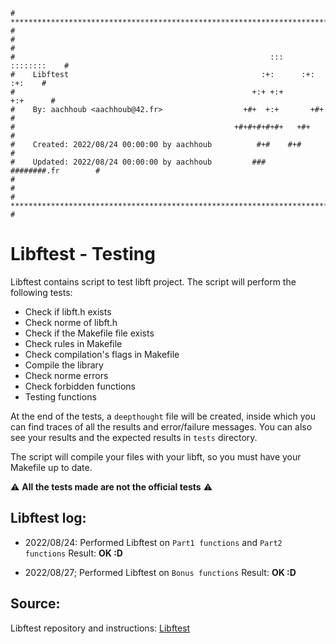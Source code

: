 ```
# **************************************************************************** #
#                                                                              #
#                                                         :::      ::::::::    #
#    Libftest                                           :+:      :+:    :+:    #
#                                                     +:+ +:+         +:+      #
#    By: aachhoub <aachhoub@42.fr>                  +#+  +:+       +#+         #
#                                                 +#+#+#+#+#+   +#+            #
#    Created: 2022/08/24 00:00:00 by aachhoub          #+#    #+#              #
#    Updated: 2022/08/24 00:00:00 by aachhoub         ###   ########.fr        #
#                                                                              #
# **************************************************************************** #
```
# Libftest - Testing

Libftest contains script to test libft project. The script will perform the following tests:

- Check if libft.h exists
- Check norme of libft.h
- Check if the Makefile file exists
- Check rules in Makefile
- Check compilation's flags in Makefile
- Compile the library
- Check norme errors
- Check forbidden functions
- Testing functions

At the end of the tests, a `deepthought` file will be created, inside which you can find traces of all the results and error/failure messages. You can also see your results and the expected results in `tests` directory.

The script will compile your files with your libft, so you must have your Makefile up to date.

⚠️ **All the tests made are not the official tests** ⚠️

## Libftest log:

- 2022/08/24: Performed Libftest on `Part1 functions` and `Part2 functions`
	Result: **OK :D**

- 2022/08/27; Performed Libftest on `Bonus functions`
	Result: **OK :D**

## Source:

Libftest repository and instructions: [Libftest](https://github.com/jtoty/Libftest)
